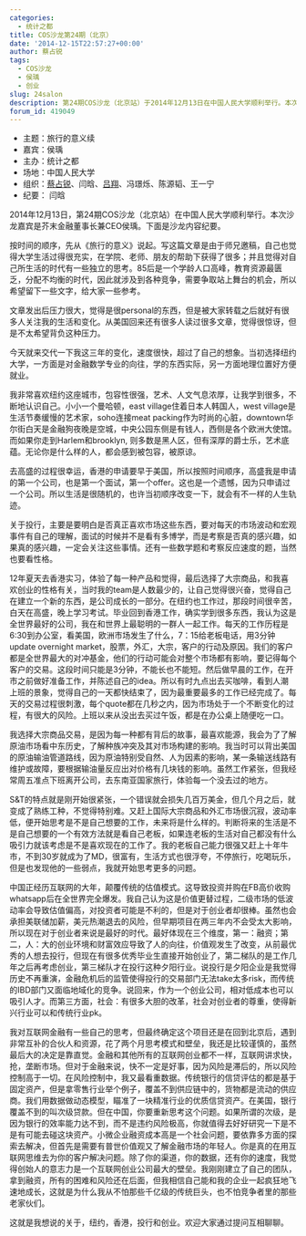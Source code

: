 ```yaml
---
categories:
  - 统计之都
title: COS沙龙第24期（北京）
date: '2014-12-15T22:57:27+00:00'
author: 蔡占锐
tags:
  - COS沙龙
  - 侯瑀
  - 创业
slug: 24salon
description: 第24期COS沙龙（北京站）于2014年12月13日在中国人民大学顺利举行。本次沙龙嘉宾是芥末金融董事长兼CEO侯瑀，她为我们介绍了她在纽约，香港，投行和创业的故事，分享她眼中的《旅行的意义》，欢迎关注。
forum_id: 419049
---
```


  * 主题：旅行的意义续
  * 嘉宾：侯瑀
  * 主办：统计之都
  * 场地：中国人民大学
  * 组织：[蔡占锐](http://weibo.com/3264504301/profile?rightmod=1&wvr=6&mod=personinfo)、闫晗、[吕翔](http://weibo.com/u/5340259059?from=myfollow_all)、冯璟烁、陈源韬、王一宁
  * 纪要： 闫晗

2014年12月13日，第24期COS沙龙（北京站）在中国人民大学顺利举行。本次沙龙嘉宾是芥末金融董事长兼CEO侯瑀。下面是沙龙内容纪要。
  
按时间的顺序，先从《旅行的意义》说起。写这篇文章是由于师兄邀稿，自己也觉得大学生活过得很充实，在学院、老师、朋友的帮助下获得了很多；并且觉得对自己所生活的时代有一些独立的思考。85后是一个学龄人口高峰，教育资源最匮乏，分配不均衡的时代，因此就涉及到各种竞争，需要争取站上舞台的机会，所以希望留下一些文字，给大家一些参考。
   
文章发出后压力很大，觉得是很personal的东西，但是被大家转载之后就好有很多人关注我的生活和变化。从美国回来还有很多人读过很多文章，觉得很惊讶，但是不太希望背负这种压力。

今天就来交代一下我这三年的变化，速度很快，超过了自己的想象。当初选择纽约大学，一方面是对金融数学专业的向往，学的东西实际，另一方面地理位置好方便就业。

我非常喜欢纽约这座城市，包容性很强，艺术、人文气息浓厚，让我学到很多，不断地认识自己。小小一个曼哈顿，east village住着日本人韩国人，west village是生活节奏缓慢的艺术家，soho连接meat packing作为时尚的心脏，downtown华尔街白天是金融狗夜晚是空城，中央公园东侧是有钱人，西侧是各个欧洲大使馆。而如果你走到Harlem和brooklyn, 则多数是黑人区，但有深厚的爵士乐，艺术底蕴。无论你是什么样的人，都会感到被包容，被原谅。

去高盛的过程很幸运，香港的申请要早于美国，所以按照时间顺序，高盛我是申请的第一个公司，也是第一个面试，第一个offer。这也是一个遗憾，因为只申请过一个公司。所以生活是很随机的，也许当初顺序改变一下，就会有不一样的人生轨迹。

关于投行，主要是要明白是否真正喜欢市场这些东西，要对每天的市场波动和宏观事件有自己的理解，面试的时候并不是看有多博学，而是考察是否真的感兴趣，如果真的感兴趣，一定会关注这些事情。还有一些数学题和考察反应速度的题，当然也要看性格。

12年夏天去香港实习，体验了每一种产品和觉得，最后选择了大宗商品，和我喜欢创业的性格有关，当时我的team是人数最少的，让自己觉得很兴奋，觉得自己在建立一个新的东西，是公司成长的一部分。在纽约也工作过，那段时间很辛苦，白天在高盛，晚上学习考试。毕业回到香港工作，确实学到很多东西，我认为这是全世界最好的公司，我在和世界上最聪明的一群人一起工作。每天的工作历程是6:30到办公室，看美国，欧洲市场发生了什么，7：15给老板电话，用3分钟update overnight market，股票，外汇，大宗，客户的行动及原因。我们的客户都是全世界最大的对冲基金，他们的行动可能会对整个市场都有影响，要记得每个客户的交易。这段时间只能是3分钟，不能长也不能短。然后做早晨的工作，在开市之前做好准备工作，并陈述自己的idea。所以有时九点出去买咖啡，看到人潮上班的景象，觉得自己的一天都快结束了，因为最重要最多的工作已经完成了。每天的交易过程很刺激，每个quote都在几秒之内，因为市场处于一个不断变化的过程，有很大的风险。上班以来从没出去买过午饭，都是在办公桌上随便吃一口。

我选择大宗商品交易，是因为每一种都有背后的故事，最喜欢能源，我会为了了解原油市场看中东历史，了解种族冲突及其对市场构建的影响。我当时可以背出美国的原油输油管道路线，因为原油特别受自然、人为因素的影响，某一条输送线路有维护或故障，要根据输油量反应出对价格有几块钱的影响。虽然工作紧张，但我经常周五准点下班离开公司，去东南亚国家旅行，体验每一个没去过的地方。

S&T的特点就是刚开始很紧张，一个错误就会损失几百万美金，但几个月之后，就变成了熟练工种，不觉得特别难。又赶上国际大宗商品和外汇市场很沉寂，波动率低，便开始思考是不是自己想要的工作，未来将是什么样的。判断将来的生活是不是自己想要的一个有效方法就是看自己老板，如果连老板的生活对自己都没有什么吸引力就该考虑是不是喜欢现在的工作了。我的老板自己能力很强又赶上十年牛市，不到30岁就成为了MD，很富有，生活方式也很浮夸，不停旅行，吃喝玩乐，但是也发现他的一些弱点，我就开始思考更多的问题。

中国正经历互联网的大年，颠覆传统的估值模式。这导致投资并购在FB高价收购whatsapp后在全世界完全爆发。我自己认为这是价值更替过程，二级市场的低波动率会导致估值偏高，对投资者可能是不利的，但是对于创业者却很棒。虽然也会承担美联储加薪，美元热潮退去的风险，但早期项目在两三年内不会受太大影响，所以现在对于创业者来说是最好的时代。最好体现在三个维度，第一：融资；第二，人：大的创业环境和财富效应导致了人的向往，价值观发生了改变，从前最优秀的人想去投行，但现在有很多优秀毕业生直接开始创业了，第二梯队的是工作几年之后再考虑创业，第三梯队才在投行这种夕阳行业。说投行是夕阳企业是我觉得历史不再重演，金融危机后的监管使得投行的交易部门无法take太多risk，而传统的IBD部门又面临地域化的竞争。说回来，作为一个创业公司，相对低成本也可以吸引人才。而第三方面，社会：有很多大胆的改革，社会对创业者的尊重，使得新兴行业可以和传统行业pk。

我对互联网金融有一些自己的思考，但最终确定这个项目还是在回到北京后，遇到非常互补的合伙人和资源，花了两个月思考模式和壁垒，我还是比较谨慎的，虽然最后大的决定是靠直觉。金融和其他所有的互联网创业都不一样，互联网讲求快，抢，垄断市场。但对于金融来说，快不一定是好事，因为风险是滞后的，所以风险控制高于一切。在风险控制中，我又最看重数据。传统银行的信贷评估的都是基于固定资产，但是拿零售行业举个例子，覆盖不到供应链中的，货物都是流动的供应商。我们用数据做动态模型，瞄准了一块精准行业的优质信贷资产。在美国，银行覆盖不到的叫次级贷款。但在中国，你要重新思考这个问题。如果所谓的次级，是因为银行的效率能力达不到，而不是违约风险极高，你就值得去好好研究一下是不是有可能去碰这块资产。小微企业融资成本高是一个社会问题，要依靠多方面的探索去解决，但首先是需要有普世价值观又了解金融市场的年轻人。你是真的在用互联网思维去为你的客户解决问题。除了你的渠道，你的数据，还有你的速度，我觉得创始人的意志力是一个互联网创业公司最大的壁垒。我刚刚建立了自己的团队，拿到融资，所有的困难和风险还在后面，但我相信自己能和我的企业一起疯狂地飞速地成长，这就是为什么我从不怕那些千亿级的传统巨头，也不怕竞争者里的那些老家伙们。

这就是我想说的关于，纽约，香港，投行和创业。欢迎大家通过提问互相聊聊。
